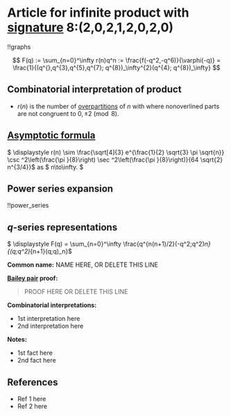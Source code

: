 # Article for infinite product with [signature](../product_signature.html) 8:(2,0,2,1,2,0,2,0)

!!graphs

$$ F(q) := \sum_{n=0}^\infty r(n)q^n := \frac{f(-q^2,-q^6)}{\varphi(-q)} = \frac{1}{(q^{},q^{3},q^{5},q^{7}; q^{8})_\infty^{2}(q^{4}; q^{8})_\infty} $$

## Combinatorial interpretation of product

- $r(n)$ is the number of [overpartitions](../partitions.html#overpartitions) of $n$ with where nonoverlined parts are not congruent to $0, \pm 2\pmod{8}$.
## [Asymptotic formula](../asymptotics.html)

$ \displaystyle r(n) \sim \frac{\sqrt[4]{3} e^{\frac{1}{2} \sqrt{3} \pi  \sqrt{n}} \csc ^2\left(\frac{\pi }{8}\right) \sec ^2\left(\frac{\pi }{8}\right)}{64 \sqrt{2} n^{3/4}}$ as $ n\to\infty. $

## Power series expansion

!!power_series

## $q$-series representations

$ \displaystyle F(q) = \sum_{n=0}^\infty \frac{q^{n(n+1)/2}(-q^2;q^2)_n}{(q;q^2)_{n+1}(q;q)_n}$

**Common name:** NAME HERE, OR DELETE THIS LINE

**[Bailey pair](../Bailey_pairs.html) proof:**
> PROOF HERE OR DELETE THIS LINE

**Combinatorial interpretations:**
- 1st interpretation here
- 2nd interpretation here
    
**Notes:**
- 1st fact here
- 2nd fact here
    
## References
- Ref 1 here
- Ref 2 here
